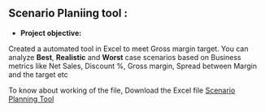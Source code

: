 ## Scenario Planiing tool :


- **Project objective:** 

Created a automated tool in Excel to meet Gross margin target. 
You can analyze **Best**, **Realistic** and **Worst** case scenarios based on Business metrics like Net Sales, Discount %, Gross margin, Spread between Margin
and the target etc

To know about working of the file, Download the Excel file [Scenario Planning Tool](https://github.com/pratikmendon/PortfolioProjects/blob/main/Scenario%20Planning%20Tool/Scenario%20Planning%20Tool.xlsx)
